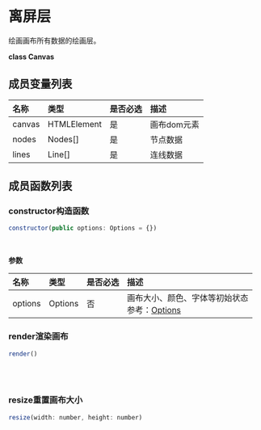 # 离屏层
绘画画布所有数据的绘画层。

**class Canvas**
## 成员变量列表

|名称|类型|是否必选|描述|
|:---|:---|:---|:---|
|canvas|HTMLElement|是|画布dom元素|
|nodes|Nodes[]|是|节点数据|
|lines|Line[]|是|连线数据|

## 成员函数列表
### constructor构造函数

<div class="try-code">

```javascript
constructor(public options: Options = {})
```
</div>
<br>

**参数**

|名称|类型|是否必选|描述|
|:---|:---|:---|:---|
|options|Options |否|画布大小、颜色、字体等初始状态<br>参考：<a target="_blank" href="http://localhost:8080/canvas#%E5%8F%82%E6%95%B0">Options</a>|

### render渲染画布
<div class="try-code">

```javascript
render()
```
</div>
<br>
<br>

### resize重置画布大小
<div class="try-code">

```javascript
resize(width: number, height: number)
```
</div>
